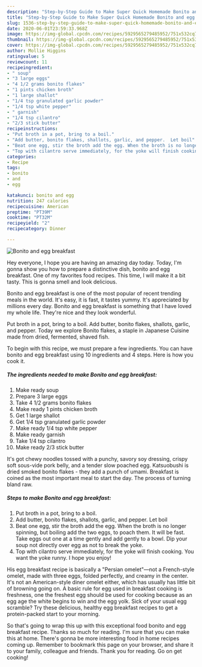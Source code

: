```yaml
---
description: "Step-by-Step Guide to Make Super Quick Homemade Bonito and egg breakfast"
title: "Step-by-Step Guide to Make Super Quick Homemade Bonito and egg breakfast"
slug: 1536-step-by-step-guide-to-make-super-quick-homemade-bonito-and-egg-breakfast
date: 2020-06-01T23:59:33.968Z
image: https://img-global.cpcdn.com/recipes/5929565279485952/751x532cq70/bonito-and-egg-breakfast-recipe-main-photo.jpg
thumbnail: https://img-global.cpcdn.com/recipes/5929565279485952/751x532cq70/bonito-and-egg-breakfast-recipe-main-photo.jpg
cover: https://img-global.cpcdn.com/recipes/5929565279485952/751x532cq70/bonito-and-egg-breakfast-recipe-main-photo.jpg
author: Mollie Higgins
ratingvalue: 5
reviewcount: 11
recipeingredient:
- " soup"
- "3 large eggs"
- "4 1/2 grams bonito flakes"
- "1 pints chicken broth"
- "1 large shallot"
- "1/4 tsp granulated garlic powder"
- "1/4 tsp white pepper"
- " garnish"
- "1/4 tsp cilantro"
- "2/3 stick butter"
recipeinstructions:
- "Put broth in a pot, bring to a boil."
- "Add butter, bonito flakes, shallots, garlic, and pepper.  Let boil"
- "Beat one egg, stir the broth add the egg. When the broth is no longer spinning, but boiling add the two eggs, to poach them. It will be fast. Take eggs out one at a time gently and add gently to a bowl. Dip your soup not directly over egg as not to break the yoke."
- "Top with cilantro serve immediately, for the yoke will finish cooking. You want the yoke runny. I  hope you enjoy!"
categories:
- Recipe
tags:
- bonito
- and
- egg

katakunci: bonito and egg 
nutrition: 247 calories
recipecuisine: American
preptime: "PT39M"
cooktime: "PT32M"
recipeyield: "2"
recipecategory: Dinner

---
```



![Bonito and egg breakfast](https://img-global.cpcdn.com/recipes/5929565279485952/751x532cq70/bonito-and-egg-breakfast-recipe-main-photo.jpg)

Hey everyone, I hope you are having an amazing day today. Today, I'm gonna show you how to prepare a distinctive dish, bonito and egg breakfast. One of my favorites food recipes. This time, I will make it a bit tasty. This is gonna smell and look delicious.

Bonito and egg breakfast is one of the most popular of recent trending meals in the world. It's easy, it is fast, it tastes yummy. It's appreciated by millions every day. Bonito and egg breakfast is something that I have loved my whole life. They're nice and they look wonderful.

Put broth in a pot, bring to a boil. Add butter, bonito flakes, shallots, garlic, and pepper. Today we explore Bonito flakes, a staple in Japanese Cuisine made from dried, fermented, shaved fish.


To begin with this recipe, we must prepare a few ingredients. You can have bonito and egg breakfast using 10 ingredients and 4 steps. Here is how you cook it.

<!--inarticleads1-->

##### The ingredients needed to make Bonito and egg breakfast:

1. Make ready  soup
1. Prepare 3 large eggs
1. Take 4 1/2 grams bonito flakes
1. Make ready 1 pints chicken broth
1. Get 1 large shallot
1. Get 1/4 tsp granulated garlic powder
1. Make ready 1/4 tsp white pepper
1. Make ready  garnish
1. Take 1/4 tsp cilantro
1. Make ready 2/3 stick butter


It&#39;s got chewy noodles tossed with a punchy, savory soy dressing, crispy soft sous-vide pork belly, and a tender slow poached egg. Katsuobushi is dried smoked bonito flakes - they add a punch of umami. Breakfast is coined as the most important meal to start the day. The process of turning bland raw. 

<!--inarticleads2-->

##### Steps to make Bonito and egg breakfast:

1. Put broth in a pot, bring to a boil.
1. Add butter, bonito flakes, shallots, garlic, and pepper.  Let boil
1. Beat one egg, stir the broth add the egg. When the broth is no longer spinning, but boiling add the two eggs, to poach them. It will be fast. Take eggs out one at a time gently and add gently to a bowl. Dip your soup not directly over egg as not to break the yoke.
1. Top with cilantro serve immediately, for the yoke will finish cooking. You want the yoke runny. I  hope you enjoy!


His egg breakfast recipe is basically a &#34;Persian omelet&#34;—not a French-style omelet, made with three eggs, folded perfectly, and creamy in the center. It&#39;s not an American-style diner omelet either, which has usually has little bit of browning going on. A basic rule for egg used in breakfast cooking is freshness, one the freshest egg should be used for cooking because as an egg age the white begins to win and the egg yolk. Sick of your usual egg scramble? Try these delicious, healthy egg breakfast recipes to get a protein-packed start to your morning. 

So that's going to wrap this up with this exceptional food bonito and egg breakfast recipe. Thanks so much for reading. I'm sure that you can make this at home. There's gonna be more interesting food in home recipes coming up. Remember to bookmark this page on your browser, and share it to your family, colleague and friends. Thank you for reading. Go on get cooking!
